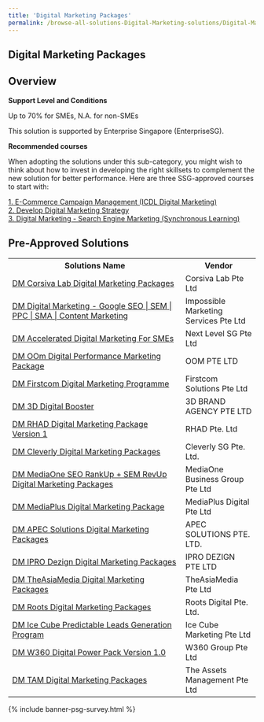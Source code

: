 ```yaml
---
title: 'Digital Marketing Packages'
permalink: /browse-all-solutions-Digital-Marketing-solutions/Digital-Marketing-Packages
---
```


## Digital Marketing Packages
## Overview

**Support Level and Conditions**

Up to 70% for SMEs, N.A. for non-SMEs

This solution is supported by Enterprise Singapore (EnterpriseSG).

**Recommended courses**

When adopting the solutions under this sub-category, you might wish to think about how to invest in developing the right skillsets to complement the new solution for better performance. Here are three SSG-approved courses to start with:

<a href='https://sfec.enterprisejobskills.gov.sg/Course_Internet/CourseDetail/ECommerce-Campaign-Management-ICDL-Digital-Marketing-2'  target='_blank' rel='noopener'>1. E-Commerce Campaign Management (ICDL Digital Marketing) </a><br>
<a href='https://sfec.enterprisejobskills.gov.sg/Course_Internet/CourseDetail/Develop-Digital-Marketing-Strategy-2'  target='_blank' rel='noopener'>2. Develop Digital Marketing Strategy</a><br>
<a href='https://sfec.enterprisejobskills.gov.sg/Course_Internet/CourseDetail/Digital-Marketing-Search-Engine-Marketing-Synchronous-eLearning-2'  target='_blank' rel='noopener'>3. Digital Marketing - Search Engine Marketing (Synchronous Learning)</a><br>

## Pre-Approved Solutions

<table>
<tr>
<th style='width: auto;'><b>Solutions Name</b></th>
<th style='width: 30%;'><b>Vendor</b></th>
</tr>
<tr>
<td><a href='/productivity-solutions-grant/solutionrepo/solution2465' target='_blank'>DM Corsiva Lab Digital Marketing Packages</a><br></td>
<td>Corsiva Lab Pte Ltd</td>
</tr>
<tr>
<td><a href='/productivity-solutions-grant/solutionrepo/solution2470' target='_blank'>DM Digital Marketing - Google SEO | SEM | PPC | SMA | Content Marketing</a><br></td>
<td>Impossible Marketing Services Pte Ltd</td>
</tr>
<tr>
<td><a href='/productivity-solutions-grant/solutionrepo/solution2475' target='_blank'>DM Accelerated Digital Marketing For SMEs</a><br></td>
<td>Next Level SG Pte Ltd</td>
</tr>
<tr>
<td><a href='/productivity-solutions-grant/solutionrepo/solution2526' target='_blank'>DM OOm Digital Performance Marketing Package</a><br></td>
<td>OOM PTE LTD</td>
</tr>
<tr>
<td><a href='/productivity-solutions-grant/solutionrepo/solution2644' target='_blank'>DM Firstcom Digital Marketing Programme</a><br></td>
<td>Firstcom Solutions Pte Ltd</td>
</tr>
<tr>
<td><a href='/productivity-solutions-grant/solutionrepo/solution2744' target='_blank'>DM 3D Digital Booster</a><br></td>
<td>3D BRAND AGENCY PTE LTD</td>
</tr>
<tr>
<td><a href='/productivity-solutions-grant/solutionrepo/solution2797' target='_blank'>DM RHAD Digital Marketing Package Version 1</a><br></td>
<td>RHAD Pte. Ltd</td>
</tr>
<tr>
<td><a href='/productivity-solutions-grant/solutionrepo/solution2807' target='_blank'>DM Cleverly Digital Marketing Packages</a><br></td>
<td>Cleverly SG Pte. Ltd.</td>
</tr>
<tr>
<td><a href='/productivity-solutions-grant/solutionrepo/solution2855' target='_blank'>DM MediaOne SEO RankUp + SEM RevUp Digital Marketing Packages</a><br></td>
<td>MediaOne Business Group Pte Ltd</td>
</tr>
<tr>
<td><a href='/productivity-solutions-grant/solutionrepo/solution2979' target='_blank'>DM MediaPlus Digital Marketing Package</a><br></td>
<td>MediaPlus Digital Pte Ltd</td>
</tr>
<tr>
<td><a href='/productivity-solutions-grant/solutionrepo/solution3015' target='_blank'>DM APEC Solutions Digital Marketing Packages</a><br></td>
<td>APEC SOLUTIONS PTE. LTD.</td>
</tr>
<tr>
<td><a href='/productivity-solutions-grant/solutionrepo/solution3044' target='_blank'>DM IPRO Dezign Digital Marketing Packages</a><br></td>
<td>IPRO DEZIGN PTE LTD</td>
</tr>
<tr>
<td><a href='/productivity-solutions-grant/solutionrepo/solution3047' target='_blank'>DM TheAsiaMedia Digital Marketing Packages</a><br></td>
<td>TheAsiaMedia Pte Ltd</td>
</tr>
<tr>
<td><a href='/productivity-solutions-grant/solutionrepo/solution3058' target='_blank'>DM Roots Digital Marketing Packages</a><br></td>
<td>Roots Digital Pte. Ltd.</td>
</tr>
<tr>
<td><a href='/productivity-solutions-grant/solutionrepo/solution3069' target='_blank'>DM Ice Cube Predictable Leads Generation Program</a><br></td>
<td>Ice Cube Marketing Pte Ltd</td>
</tr>
<tr>
<td><a href='/productivity-solutions-grant/solutionrepo/solution3283' target='_blank'>DM W360 Digital Power Pack Version 1.0</a><br></td>
<td>W360 Group Pte Ltd</td>
</tr>
<tr>
<td><a href='/productivity-solutions-grant/solutionrepo/solution3317' target='_blank'>DM TAM Digital Marketing Packages</a><br></td>
<td>The Assets Management Pte Ltd</td>
</tr>
</table>

{% include banner-psg-survey.html %}

